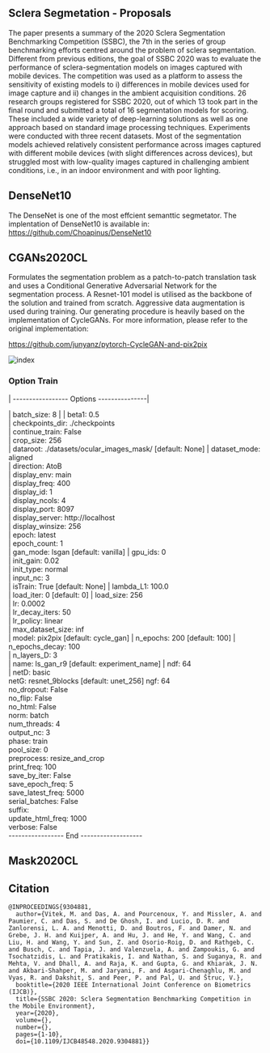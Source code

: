 ## Sclera Segmetation - Proposals

<p class="text-justify"> 
The paper presents a summary of the 2020 Sclera Segmentation Benchmarking Competition (SSBC), the 7th in the series of group benchmarking efforts centred around the problem of sclera segmentation. 
Different from previous editions, the goal of SSBC 2020 was to evaluate the performance of sclera-segmentation models on images captured with mobile devices. 
The competition was used as a platform to assess the sensitivity of existing models to i) differences in mobile devices used for image capture and ii) changes in the ambient acquisition conditions. 
26 research groups registered for SSBC 2020, out of which 13 took part in the final round and submitted a total of 16 segmentation models for scoring. 
These included a wide variety of deep-learning solutions as well as one approach based on standard image processing techniques. Experiments were conducted with three recent datasets. 
Most of the segmentation models achieved relatively consistent performance across images captured with different mobile devices (with slight differences across devices), 
but struggled most with low-quality images captured in challenging ambient conditions, i.e., in an indoor environment and with poor lighting.
</p>

## DenseNet10

The DenseNet is one of the most effcient semanttic segmetator.
The implentation of DenseNet10 is available in: 
https://github.com/Choapinus/DenseNet10

## CGANs2020CL

Formulates the segmentation problem as a patch-to-patch translation task and uses a Conditional Generative Adversarial Network for the segmentation process. A Resnet-101 model is utilised as the backbone of the solution and trained from scratch. Aggressive data augmentation is used during training.
Our generating procedure is heavily based on the implementation of CycleGANs. For more information, please refer to the original implementation:

https://github.com/junyanz/pytorch-CycleGAN-and-pix2pix


![index](https://user-images.githubusercontent.com/45126159/178218059-a8fe86b7-36e0-4a38-b653-d1712c24395b.png)

### Option Train

| ----------------- Options ---------------| 


|                batch_size:  8                             | 
|                     beta1: 0.5                           
|           checkpoints_dir: ./checkpoints                 
|            continue_train: False                         
|                 crop_size: 256                           
|                  dataroot: ./datasets/ocular_images_mask/	[default: None]
|              dataset_mode: aligned                       
|                 direction: AtoB                          
|               display_env: main                          
|              display_freq: 400                           
|                display_id: 1                             
|             display_ncols: 4                             
|              display_port: 8097                          
|            display_server: http://localhost              
|           display_winsize: 256                           
|                     epoch: latest                        
|               epoch_count: 1                             
|                  gan_mode: lsgan                         	[default: vanilla]
|                   gpu_ids: 0                             
|                 init_gain: 0.02                          
|                 init_type: normal                        
|                  input_nc: 3                             
|                   isTrain: True                          	[default: None]
|                 lambda_L1: 100.0                         
|                 load_iter: 0                             	[default: 0]
|                 load_size: 256                           
|                        lr: 0.0002                        
|            lr_decay_iters: 50                            
|                 lr_policy: linear                        
|          max_dataset_size: inf                           
|                     model: pix2pix                       	[default: cycle_gan]
|                  n_epochs: 200                           	[default: 100]
|            n_epochs_decay: 100                           
|                n_layers_D: 3                             
|                      name: ls_gan_r9                     	[default: experiment_name]
|                       ndf: 64                            
|                      netD: basic                         
                     netG: resnet_9blocks                	[default: unet_256]
                      ngf: 64                            
               no_dropout: False                         
                  no_flip: False                         
                  no_html: False                         
                     norm: batch                         
              num_threads: 4                             
                output_nc: 3                             
                    phase: train                         
                pool_size: 0                             
               preprocess: resize_and_crop               
               print_freq: 100                           
             save_by_iter: False                         
          save_epoch_freq: 5                             
         save_latest_freq: 5000                          
           serial_batches: False                         
                   suffix:                               
         update_html_freq: 1000                          
                  verbose: False                         
----------------- End -------------------



## Mask2020CL 


## Citation

```
@INPROCEEDINGS{9304881,
  author={Vitek, M. and Das, A. and Pourcenoux, Y. and Missler, A. and Paumier, C. and Das, S. and De Ghosh, I. and Lucio, D. R. and Zanlorensi, L. A. and Menotti, D. and Boutros, F. and Damer, N. and Grebe, J. H. and Kuijper, A. and Hu, J. and He, Y. and Wang, C. and Liu, H. and Wang, Y. and Sun, Z. and Osorio-Roig, D. and Rathgeb, C. and Busch, C. and Tapia, J. and Valenzuela, A. and Zampoukis, G. and Tsochatzidis, L. and Pratikakis, I. and Nathan, S. and Suganya, R. and Mehta, V. and Dhall, A. and Raja, K. and Gupta, G. and Khiarak, J. N. and Akbari-Shahper, M. and Jaryani, F. and Asgari-Chenaghlu, M. and Vyas, R. and Dakshit, S. and Peer, P. and Pal, U. and Štruc, V.},
  booktitle={2020 IEEE International Joint Conference on Biometrics (IJCB)}, 
  title={SSBC 2020: Sclera Segmentation Benchmarking Competition in the Mobile Environment}, 
  year={2020},
  volume={},
  number={},
  pages={1-10},
  doi={10.1109/IJCB48548.2020.9304881}}
```
